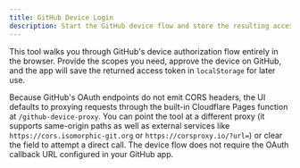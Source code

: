 ```yaml
---
title: GitHub Device Login
description: Start the GitHub device flow and store the resulting access token locally.
---
```


This tool walks you through GitHub's device authorization flow entirely in the browser. Provide the scopes you need, approve the device on GitHub, and the app will save the returned access token in `localStorage` for later use.

Because GitHub's OAuth endpoints do not emit CORS headers, the UI defaults to proxying requests through the built-in Cloudflare Pages function at `/github-device-proxy`. You can point the tool at a different proxy (it supports same-origin paths as well as external services like `https://cors.isomorphic-git.org` or `https://corsproxy.io/?url=`) or clear the field to attempt a direct call. The device flow does not require the OAuth callback URL configured in your GitHub app.
